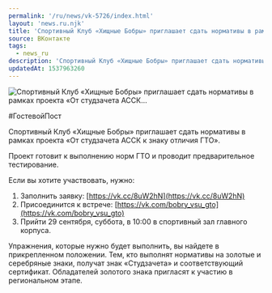 ```yaml
---
permalink: '/ru/news/vk-5726/index.html'
layout: 'news.ru.njk'
title: 'Спортивный Клуб «Хищные Бобры» приглашает сдать нормативы в рамках проекта «От студзачета АССК'
source: ВКонтакте
tags:
  - news_ru
description: 'Спортивный Клуб «Хищные Бобры» приглашает сдать нормативы в рамках проекта «От студзачета АССК…'
updatedAt: 1537963260
---
```

![Спортивный Клуб «Хищные Бобры» приглашает сдать нормативы в рамках проекта «От студзачета АССК…](https://sun9-47.userapi.com/impf/c849224/v849224560/8306d/JC0kWn-A6Es.jpg?size=763x763&quality=96&proxy=1&sign=a784be1416c20041a21f70533a86fe59&c_uniq_tag=RnX3GA-SzpQ7kZheqbNfcAb3nRdEQtc2r1ZPNjyyARE&type=album)

#ГостевойПост

Спортивный Клуб «Хищные Бобры» приглашает сдать нормативы в рамках проекта «От студзачета АССК к знаку отличия ГТО».

Проект готовит к выполнению норм ГТО и проводит предварительное тестирование.

Если вы хотите участвовать, нужно:
1. Заполнить заявку: [https://vk.cc/8uW2hN](https://vk.cc/8uW2hN)
2. Присоединится к встрече: [https://vk.com/bobry_vsu_gto](https://vk.com/bobry_vsu_gto)
3. Прийти 29 сентября, суббота, в 10:00 в спортивный зал главного корпуса.

Упражнения, которые нужно будет выполнить, вы найдете в прикрепленном положении. Тем, кто выполнят нормативы на золотые и серебряные знаки, получат знак «Студзачета» и соответствующий сертификат. Обладателей золотого знака пригласят к участию в региональном этапе.
